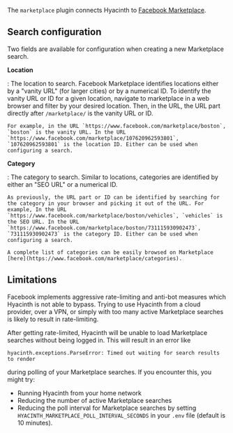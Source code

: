 The `marketplace` plugin connects Hyacinth to [Facebook Marketplace](https://www.facebook.com/marketplace).

## Search configuration

Two fields are available for configuration when creating a new Marketplace search.

**Location**

: The location to search. Facebook Marketplace identifies locations either by a "vanity URL" (for larger cities) or by a numerical ID. To identify the vanity URL or ID for a given location, navigate to marketplace in a web browser and filter by your desired location. Then, in the URL, the URL part directly after `/marketplace/` is the vanity URL or ID.

    For example, in the URL `https://www.facebook.com/marketplace/boston`, `boston` is the vanity URL. In the URL `https://www.facebook.com/marketplace/107620962593801`, `107620962593801` is the location ID. Either can be used when configuring a search.

**Category**

: The category to search. Similar to locations, categories are identified by either an "SEO URL" or a numerical ID.

    As previously, the URL part or ID can be identified by searching for the category in your browser and picking it out of the URL. For example, In the URL `https://www.facebook.com/marketplace/boston/vehicles`, `vehicles` is the SEO URL. In the URL `https://www.facebook.com/marketplace/boston/731115930902473`, `731115930902473` is the category ID. Either can be used when configuring a search.

    A complete list of categories can be easily browsed on Marketplace [here](https://www.facebook.com/marketplace/categories).

## Limitations

Facebook implements aggressive rate-limiting and anti-bot measures which Hyacinth is not able to bypass. Trying to use Hyacinth from a cloud provider, over a VPN, or simply with too many active Marketplace searches is likely to result in rate-limiting.

After getting rate-limited, Hyacinth will be unable to load Marketplace searches without being logged in. This will result in an error like

```
hyacinth.exceptions.ParseError: Timed out waiting for search results to render
```

during polling of your Marketplace searches. If you encounter this, you might try:

- Running Hyacinth from your home network
- Reducing the number of active Marketplace searches
- Reducing the poll interval for Marketplace searches by setting `HYACINTH_MARKETPLACE_POLL_INTERVAL_SECONDS` in your `.env` file (default is 10 minutes).
